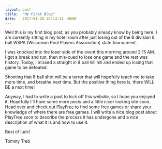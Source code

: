 ```yaml
---
layout: post
title:  "My First Blog"
date:   2017-01-28 15:13:11 -0600
---
```

Well this is my first blog post, as you probably already know by being here. I am currently sitting in my hotel room after just losing out of the B division 8 ball WSPA (Wsiconsin Pool Players Association) state tournament.

I was knocked into the loser side of the event this morning around 2:15 AM. I got a break and run, then mis-cued to lose one game and the rest was history. Today, I missed a straight in 8 ball hill hill and ended up losing that game to be defeated.

Shooting that 8 ball shot will be a terror that will hopefully teach me to take more time, and breathe next time. But the positive thing here is, there WILL BE a next time!

Anyway, I had to write a post to kick off this website, so I hope you enjoyed it. Hopefully I'll have some more posts and a little nicer looking site soon. Head over and check out [PlayFree][playfree] to find some free games or share your knowledge of where there are free games. I will write a nice blog post about PlayFree soon to describe the process it has undergone and a nice description of what it is and how to use it.

Best of luck!

Tommy Treb

[playfree]: http://playfree.io
